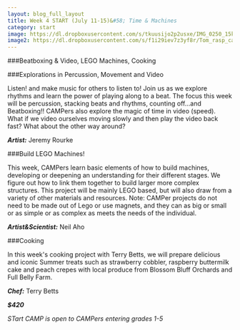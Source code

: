 ```yaml
---
layout: blog_full_layout
title: Week 4 START (July 11-15)&#58; Time & Machines
category: start
image: https://dl.dropboxusercontent.com/s/tkuusijo2p2usxe/IMG_0250_15k.jpg?dl=0
image2: https://dl.dropboxusercontent.com/s/f1i29iev7z3yf8r/Tom_rasp_cake_10k.jpg?dl=0
---
```


###Beatboxing & Video, LEGO Machines, Cooking

###Explorations in Percussion, Movement and Video

Listen! and make music for others to listen to! Join us as we explore rhythms and learn the power of playing along to a beat. The focus this week will be percussion, stacking beats and rhythms, counting off...and Beatboxing!! CAMPers also explore the magic of time in video (speed). What if we video ourselves moving slowly and then play the video back fast? What about the other way around? 

**_Artist:_** Jeremy Rourke


###Build LEGO Machines!

This week, CAMPers learn basic elements of how to build machines, developing or deepening an understanding for their different stages. We figure out how to link them together to build larger more complex structures. This project will be mainly LEGO based, but will also draw from a variety of other materials and resources. Note: CAMPer projects do not need to be made out of Lego or use magnets, and they can as big or small or as simple or as complex as meets the needs of the individual. 

**_Artist&Scientist:_** Neil Aho


###Cooking

In this week's cooking project with Terry Betts, we will prepare delicious and iconic Summer treats such as strawberry cobbler, raspberry buttermilk cake and peach crepes with local produce from Blossom Bluff Orchards and Full Belly Farm. 

**_Chef:_** Terry Betts

**_$420_**

*STart CAMP is open to CAMPers entering grades 1-5*
